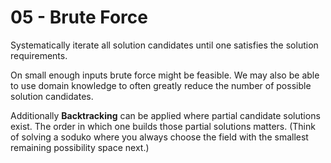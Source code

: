 # 05 - Brute Force
Systematically iterate all solution candidates until one satisfies the solution requirements.

On small enough inputs brute force might be feasible. We may also be able to use domain knowledge
to often greatly reduce the number of possible solution candidates.

Additionally **Backtracking** can be applied where partial candidate solutions exist. The order
in which one builds those partial solutions matters. (Think of solving a soduko where you always
choose the field with the smallest remaining possibility space next.)
